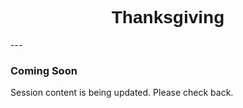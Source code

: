 <h1  style="font-family:  Verdana,  Geneva,  sans-serif;  text-align:center">Thanksgiving</h1> 
--- 
 
###  Coming  Soon 
 
Session  content  is  being  updated.  Please  check  back.
